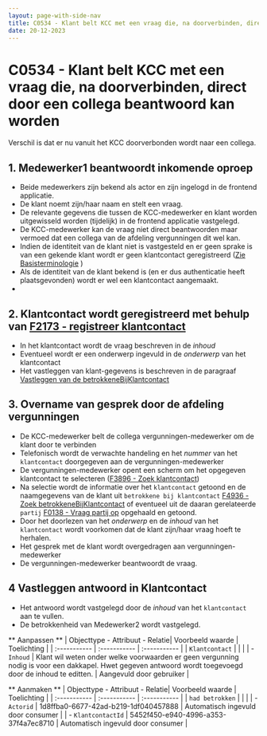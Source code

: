 ```yaml
---
layout: page-with-side-nav
title: C0534 - Klant belt KCC met een vraag die, na doorverbinden, direct door een collega beantwoord kan worden
date: 20-12-2023
---
```


# C0534 - Klant belt KCC met een vraag die, na doorverbinden, direct door een collega beantwoord kan worden

Verschil is dat er nu vanuit het KCC doorverbonden wordt naar een collega.

## 1. Medewerker1 beantwoordt inkomende oproep

- Beide medewerkers zijn bekend als actor en zijn ingelogd in de frontend applicatie.
- De klant noemt zijn/haar naam en stelt een vraag.
- De relevante gegevens die tussen de KCC-medewerker en klant worden uitgewisseld worden (tijdelijk) in de frontend applicatie vastgelegd.
- De KCC-medewerker kan de vraag niet direct beantwoorden maar vermoed dat een collega van de afdeling vergunningen dit wel kan.
- Indien de identiteit van de klant niet is vastgesteld en er geen sprake is van een gekende klant wordt er geen klantcontact geregistreerd ([Zie Basisterminologie](../../basisterminologie.md#anoniem-telefoongesprek-leidt-niet-tot-vervolgacties) )
- Als de identiteit van de klant bekend is (en er dus authenticatie heeft plaatsgevonden) wordt er wel een klantcontact aangemaakt.
- 
## 2. Klantcontact wordt geregistreerd met behulp van [F2173 - registreer klantcontact](./2173)

- In het klantcontact wordt de vraag beschreven in de *inhoud*
- Eventueel wordt er een onderwerp ingevuld in de *onderwerp* van het klantcontact
- Het vastleggen van klant-gegevens is beschreven in de paragraaf [Vastleggen van de betrokkeneBijKlantcontact](./2173.md#vastleggen-betrokkenebijklantcontact)

## 3. Overname van gesprek door de afdeling vergunningen

- De KCC-medewerker belt de collega vergunningen-medewerker om de klant door te verbinden
- Telefonisch wordt de verwachte handeling en het *nummer* van het `klantcontact` doorgegeven aan de vergunningen-medewerker
- De vergunningen-medewerker opent een scherm om het opgegeven klantcontact te selecteren ([F3896 - Zoek klantcontact](./3896.md)) 
- Na selectie wordt de informatie over het `klantcontact` getoond en de naamgegevens van de klant uit `betrokkene bij klantcontact` [F4936 - Zoek betrokkeneBijKlantcontact](./4936) of eventueel uit de daaran gerelateerde `partij` [F0138 - Vraag partij op](./0138) opgehaald en getoond.
- Door het doorlezen van het *onderwerp* en de *inhoud* van het `klantcontact` wordt voorkomen dat de klant zijn/haar vraag hoeft te herhalen.
- Het gesprek met de klant wordt overgedragen aan vergunningen-medewerker
- De vergunningen-medewerker beantwoordt de vraag.

## 4 Vastleggen antwoord in Klantcontact 
- Het antwoord wordt vastgelegd door de *inhoud* van het `klantcontact` aan te vullen.  
- De betrokkenheid van Medewerker2 wordt vastgelegd.

** Aanpassen **
| Objecttype - Attribuut - Relatie| Voorbeeld waarde | Toelichting |
| :----------- | :----------- | :----------- |
| `Klantcontact` | | |
| - `Inhoud` | Klant wil weten onder welke voorwaarden er geen vergunning nodig is voor een dakkapel. Hwet gegeven antwoord wordt toegevoegd door de inhoud te editten.  | Aangevuld door gebruiker |

** Aanmaken **
| Objecttype - Attribuut - Relatie| Voorbeeld waarde | Toelichting |
| :----------- | :----------- | :----------- |
| `had betrokken` | | |
| - `Actorid` | 1d8ffba0-6677-42ad-b219-1df040457888 | Automatisch ingevuld door consumer |
| - `KlantcontactId` | 5452f450-e940-4996-a353-37f4a7ec8710 | Automatisch ingevuld door consumer |
